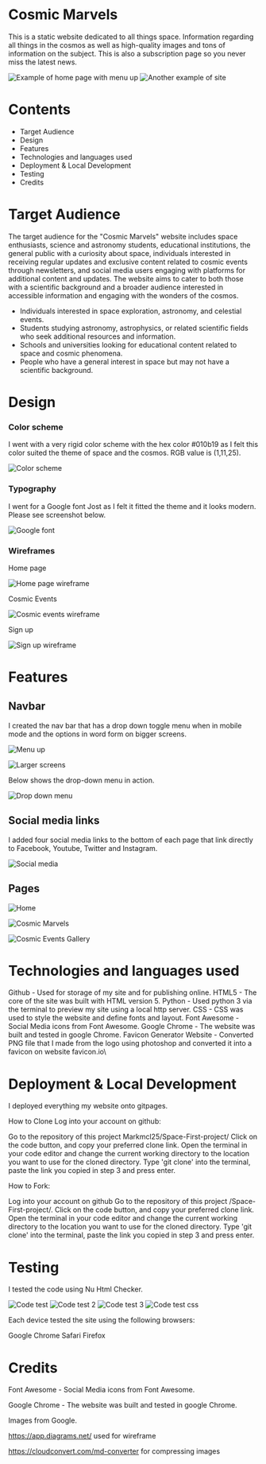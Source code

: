  # Cosmic Marvels 

This is a static website dedicated to all things space. Information regarding all things in the cosmos as well as high-quality images and tons of information on the subject. This is also a subscription page so you never miss the latest news.

![Example of home page with menu up](./assets/images/largescreenexample.png)     ![Another example of site](./assets/images/smallscreenexample.png)

# Contents

* Target Audience
* Design
* Features
* Technologies and languages used
* Deployment & Local Development
* Testing
* Credits

# Target Audience

The target audience for the "Cosmic Marvels" website includes space enthusiasts, science and astronomy students, educational institutions, the general public with a curiosity about space, individuals interested in receiving regular updates and exclusive content related to cosmic events through newsletters, and social media users engaging with platforms for additional content and updates. The website aims to cater to both those with a scientific background and a broader audience interested in accessible information and engaging with the wonders of the cosmos.

* Individuals interested in space exploration, astronomy, and celestial events.
* Students studying astronomy, astrophysics, or related scientific fields who seek additional resources and information.
* Schools and universities looking for educational content related to space and cosmic phenomena.
* People who have a general interest in space but may not have a scientific background. 

# Design

### Color scheme

I went with a very rigid color scheme with the hex color #010b19 as I felt this color suited the theme of space and the cosmos. RGB value is (1,11,25).

![Color scheme](./assets/images/readmecolorscheme.png)

### Typography

I went for a Google font Jost as I felt it fitted the theme and it looks modern. Please see screenshot below. 

![Google font](./assets/images/readmefont.png)

### Wireframes

Home page

![Home page wireframe](./assets/images/wireframe1.png)

Cosmic Events

![Cosmic events wireframe](./assets/images/wireframe2.png)

Sign up

![Sign up wireframe](./assets/images/wireframe3.png)

# Features
## Navbar
I created the nav bar that has a drop down toggle menu when in mobile mode and the options in word form on bigger screens.

![Menu up](./assets/images/navbar1.png)

![Larger screens](./assets/images/navbarlargescreen.png)

Below shows the drop-down menu in action.

![Drop down menu](./assets/images/navbar2.png)

## Social media links

I added four social media links to the bottom of each page that link directly to Facebook, Youtube, Twitter and Instagram.

![Social media](./assets/images/socialmedia.png)

## Pages

![Home](./assets/images/home-screen.png)

![Cosmic Marvels](./assets/images/page3.png)

![Cosmic Events Gallery](./assets/images/cosmic-events.png)

# Technologies and languages used

Github - Used for storage of my site and for publishing online.
HTML5 - The core of the site was built with HTML version 5.
Python - Used python 3 via the terminal to preview my site using a local http server.
CSS - CSS was used to style the website and define fonts and layout.
Font Awesome - Social Media icons from Font Awesome.
Google Chrome - The website was built and tested in google Chrome.
Favicon Generator Website - Converted PNG file that I made from the logo using photoshop and converted it into a favicon on website favicon.io\

# Deployment & Local Development

I deployed everything my website onto gitpages.

How to Clone
Log into your account on github:


Go to the repository of this project Markmcl25/Space-First-project/
Click on the code button, and copy your preferred clone link.
Open the terminal in your code editor and change the current working directory to the location you want to use for the cloned directory.
Type 'git clone' into the terminal, paste the link you copied in step 3 and press enter.

How to Fork:

Log into your account on github
Go to the repository of this project /Space-First-project/.
Click on the code button, and copy your preferred clone link.
Open the terminal in your code editor and change the current working directory to the location you want to use for the cloned directory.
Type 'git clone' into the terminal, paste the link you copied in step 3 and press enter.

# Testing

I tested the code using Nu Html Checker.

![Code test](./assets/images/html-checker-1.png)
![Code test 2](./assets/images/html-checker-2.png)
![Code test 3](./assets/images/html-checker-3.png)
![Code test css](./assets/images/html-checker-css.png)

Each device tested the site using the following browsers:

Google Chrome
Safari
Firefox

# Credits

Font Awesome - Social Media icons from Font Awesome.

Google Chrome - The website was built and tested in google Chrome.

Images from Google.

https://app.diagrams.net/ used for wireframe

https://cloudconvert.com/md-converter for compressing images

